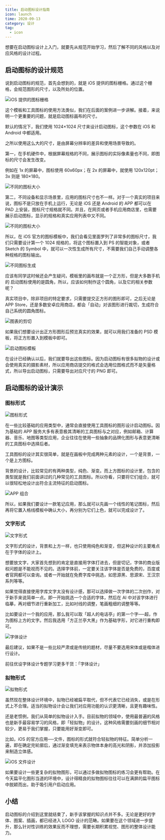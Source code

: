 ```yaml
---
title: 启动图标设计指南
icon: launch
time: 2020-09-13
category: 设计
tag:
  - icon
---
```



想要在启动图标设计上入门，就要先从规范开始学习，然后了解不同的风格以及对应风格的设计过程。

## 启动图标的设计规范

说到启动图标的规范，首先会想到的，就是 iOS 提供的图标栅格。通过这个栅格，会规范图形的尺寸，以及所处的位置。

![iOS 提供的图标栅格](./assets/ios-grid.jpg)

这个模板和工具图标的使用方法类似，我们在后面的案例进一步讲解。接着，来说明一个更重要的问题，就是启动图标画布的尺寸。

默认的情况下，我们使用 1024×1024 尺寸来设计启动图标，这个参数在 iOS 和 Android 中都适用。

之所以使用这么大的尺寸，是由屏幕分辨率的差异和使用场景导致的。

第一，在手机硬件中，根据屏幕规格的不同，展示图标的实际像素量也不同，即图标的尺寸会发生改变。

例如在 1x 的屏幕中，图标使用 60x60px；在 2x 的屏幕中，就使用 120x120pt；3x 则是 180×180。

![不同的图标大小](./assets/app-size.jpg)

第二，不同设备和显示场景里，应用的图标尺寸也不一样。对于一个真实的项目来说，图标不是只放在手机上运行，无论是 iOS 还是 Android 的 APP 都可以在 PAD 上安装，图标尺寸规格就不同。并且，在网页或者手机应用商店里，也需要展示启动图标，显示的规格和真实应用列表中又不同。

![不同的图标大小](./assets/app-size2.jpg)

所以，在 iOS 官方的图标模板中，我们会看见里面罗列了非常多的图标尺寸，我们只需要设计第一个 1024 规格的，将这个图标置入到 PS 的智能对象，或者 Sketch 的 Symbol 中，就可以一次性生成所有尺寸，不需要我们自己手动调整各种规格的图标输出。

![不同图标生成](./assets/app-generate.jpg)

应该有同学这时候还会产生疑问，模板里的画布就是一个正方形，但是大多数手机的 启动图标使用的是圆角，所以，应该如何制作这个圆角，以及它的相关参数呢？

真实项目中，除非项目的特定要求，只需要提交正方形的图形即可，之后无论是 APP Store，还是多数安卓应用商店，都会「自动」对该图形进行裁切，生成符合自己系统的圆角图标。

![图表的剪切](./assets/app-cut.jpg)

如果我们想要设计出正方形图形后预览真实的效果，就可以用我们准备的 PSD 模板，将正方形置入到模板中即可。

![启动图标模板](./assets/app-template.jpg)

在设计已经确认以后，我们就要导出这些图标。因为启动图标有很多拟物的设计或会使用真实的摄影素材，所以应用商店提交的格式会选用位图格式而不是矢量格式，所以导出启动图标，只需要导出对应尺寸的 PNG 即可。

## 启动图标的设计演示

### 图标形式

![图标形式](./assets/app-icon2.jpg)

在一些比较基础的应用类型中，通常会直接使用工具图标的图形设计启动图标。因为基础的 APP 服务大多有表意极其清晰的工具图标与之对应，例如邮箱、计算器、音乐、地图等类型应用，企业往往在使用一些抽象的品牌化图形与表意更清晰的工具图标中选择后者。

工具图标的设计其实很简单，就是在画板中完成两种元素的设计，一个是背景，一个是上方图标。

背景的设计，比较常见的有两种类型，纯色、渐变。而上方图标的设计里，包含的类型就是我们前面讲过的几种常见的工具图标。所以你看，只要将它们组合，就可以很轻松地设计出符合主流特征的启动图标。

![APP 组合](./assets/app-combine.jpg)

所以，如果我们要设计一款笔记应用，那么就可以先画一个线性的笔记图标，然后再将它置入格线模板中确认大小，再分别为它们上色，就可以完成设计了。

### 文字形式

![文字形式](./assets/app-text2.jpg)

文字形式的设计，背景和上方一样，也只使用纯色和渐变，但这种设计的主要难点在于字体的设计上。

想要放文字，大家首先想到的肯定是直接用字体打进去，但是切记，字体的商业版权问题是不能视而不见的。选择字体前，一定要关注该字体是否是免费的，百度或者官网都可以查询。或者一开始就在免费字库中挑选，如思源黑、思源宋、王汉宗系列等等。

如果觉得直接使用字库文字太没有设计感，那可以选择做一次字体的二次创作，对于新手来说简单一点。即一开始挑选一个合适的字体，然后在 AI 中对该字体进行临摹，再对细节进行重新加工，比如衬线的调整，笔画粗细的调整等等。

比如要设计一个我的应用，那么我可以取「超人的电话亭」的第一个字──超，作为图标上方的文字。然后我选用「方正兰亭大黑」作为基础字形，对它进行重构即可。

![字体设计](./assets/font-design.jpg)

最后建议，如果不是一些比较严肃或是传统的题材，尽量不要选用宋体或是楷体进行设计。

前往优设字体设计专题学习更多干货：「字体设计」

### 拟物形式

![拟物形式](./assets/app-tool.jpg)

虽然现在整体设计环境中，拟物已经被扁平取代，但不代表它已经消失，或是在形式上不合理。适当的拟物设计会让我们对应用功能的认识更清晰，且更有趣味性。

还是老惯例，我们从简单的拟物设计入手。目前拟物的领域中，使用最普遍的风格也是新手最容易学习的风格，即「轻拟物」的设计。这种风格需要刻画的细节相对较少，更易于我们掌握，只要能用好渐变即可。

比如，iOS 的官方应用──文件，图标的形式就符合轻拟物的特征。简单分析一遍，即在确定完轮廓后，通过渐变填充来表示物体本身的高光和阴影，并添加投影来制造立体感。

![iOS 文件设计](./assets/app-tool-design.jpg)

如果要设计一些更复杂的拟物图形，可以通过多做拟物图标的练习会更有帮助。在今天扁平化图形当道的环境中，设计得精良的拟物图标往往可以在满屏的扁平图标中脱颖而出，助于吸引用户启动应用。

## 小结

启动图标的介绍到这里就结束了，新手该掌握的知识点并不多。无论是更好的字体、图案、插画，都已经进入 LOGO 设计的范畴。如果要在这个领域进一步提升，那么针对性训练的效果反而不理想，需要长期积累视觉、图形的整体设计能力。
